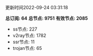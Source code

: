 更新时间2022-09-24 03:31:18

**总订阅: 64**
**总节点: 9751**
**有效节点: 2085**
- ss节点: 227
- v2ray节点: 1782
- ssr节点: 11
- trojan节点: 65
